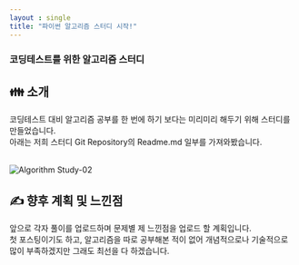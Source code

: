 ```yaml
---
layout : single
title: "파이썬 알고리즘 스터디 시작!"
---
```


### 코딩테스트를 위한 알고리즘 스터디

## 👪 소개

코딩테스트 대비 알고리즘 공부를 한 번에 하기 보다는 미리미리 해두기 위해 스터디를 만들었습니다. <br>
아래는 저희 스터디 Git Repository의 Readme.md 일부를 가져와봤습니다.
<br>
<br>


![Algorithm Study-02](https://user-images.githubusercontent.com/97678547/218710528-ed4dd4e1-26d1-4db5-94b1-b0523a0fed24.png)


## ✍️ 향후 계획 및 느낀점

앞으로 각자 풀이를 업로드하며 문제별 제 느낀점을 업로드 할 계획입니다. <br>
첫 포스팅이기도 하고, 알고리즘을 따로 공부해본 적이 없어 개념적으로나 기술적으로 많이 부족하겠지만 그래도 최선을 다 하겠습니다. <br>
